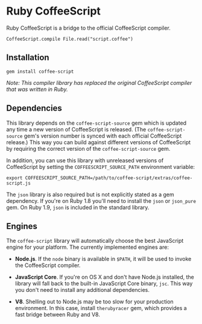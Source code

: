Ruby CoffeeScript
=================

Ruby CoffeeScript is a bridge to the official CoffeeScript compiler.

    CoffeeScript.compile File.read("script.coffee")


Installation
------------

    gem install coffee-script

*Note: This compiler library has replaced the original CoffeeScript
 compiler that was written in Ruby.*


Dependencies
------------

This library depends on the `coffee-script-source` gem which is
updated any time a new version of CoffeeScript is released. (The
`coffee-script-source` gem's version number is synced with each
official CoffeeScript release.) This way you can build against
different versions of CoffeeScript by requiring the correct version of
the `coffee-script-source` gem.

In addition, you can use this library with unreleased versions of
CoffeeScript by setting the `COFFEESCRIPT_SOURCE_PATH` environment
variable:

    export COFFEESCRIPT_SOURCE_PATH=/path/to/coffee-script/extras/coffee-script.js

The `json` library is also required but is not explicitly stated as a
gem dependency. If you're on Ruby 1.8 you'll need to install the
`json` or `json_pure` gem. On Ruby 1.9, `json` is included in the
standard library.


Engines
-------

The `coffee-script` library will automatically choose the best
JavaScript engine for your platform. The currently implemented engines
are:

* **Node.js**. If the `node` binary is available in `$PATH`, it will
    be used to invoke the CoffeeScript compiler.

* **JavaScript Core**. If you're on OS X and don't have Node.js
    installed, the library will fall back to the built-in JavaScript
    Core binary, `jsc`. This way you don't need to install any
    additional dependencies.

* **V8**. Shelling out to Node.js may be too slow for your production
    environment. In this case, install `therubyracer` gem, which
    provides a fast bridge between Ruby and V8.
